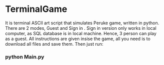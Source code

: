 # TerminalGame

It is terminal ASCII art script that simulates Peruke game, written in python. There are 2 modes, Guest and Sign in . Sign in version only works in local computer, as SQL database is in local machine. Hence, 3 person can play as a guest. All instructions are given insise the game, all you need is to download all files and save them. Then just run:
### python Main.py
